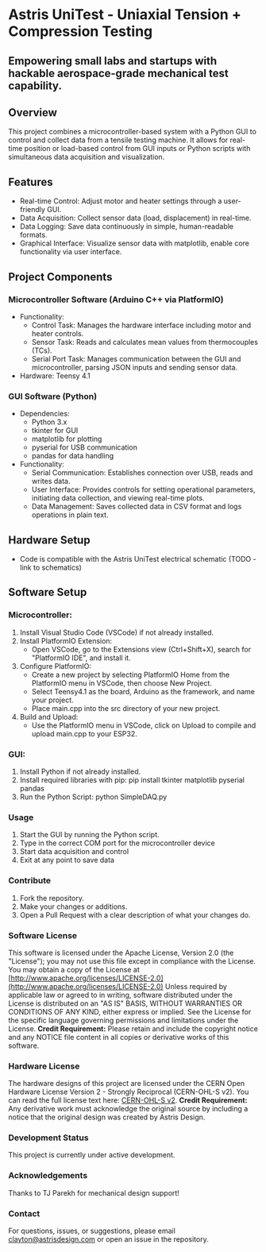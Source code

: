 # Astris UniTest - Uniaxial Tension + Compression Testing
## Empowering small labs and startups with hackable aerospace-grade mechanical test capability.

## Overview
This project combines a microcontroller-based system with a Python GUI to control and collect data from a tensile testing machine. It allows for real-time position or load-based control from GUI inputs or Python scripts with simultaneous data acquisition and visualization.

## Features
- Real-time Control: Adjust motor and heater settings through a user-friendly GUI.
- Data Acquisition: Collect sensor data (load, displacement) in real-time.
- Data Logging: Save data continuously in simple, human-readable formats.
- Graphical Interface: Visualize sensor data with matplotlib, enable core functionality via user interface.

## Project Components
### Microcontroller Software (Arduino C++ via PlatformIO)
- Functionality:
  - Control Task: Manages the hardware interface including motor and heater controls.
  - Sensor Task: Reads and calculates mean values from thermocouples (TCs).
  - Serial Port Task: Manages communication between the GUI and microcontroller, parsing JSON inputs and sending sensor data.
- Hardware: Teensy 4.1
### GUI Software (Python)
- Dependencies:
  - Python 3.x
  - tkinter for GUI
  - matplotlib for plotting
  - pyserial for USB communication
  - pandas for data handling
- Functionality:
  - Serial Communication: Establishes connection over USB, reads and writes data.
  - User Interface: Provides controls for setting operational parameters, initiating data collection, and viewing real-time plots.
  - Data Management: Saves collected data in CSV format and logs operations in plain text.

## Hardware Setup
- Code is compatible with the Astris UniTest electrical schematic (TODO - link to schematics)

## Software Setup
### Microcontroller:
1. Install Visual Studio Code (VSCode) if not already installed.
2. Install PlatformIO Extension:
   - Open VSCode, go to the Extensions view (Ctrl+Shift+X), search for "PlatformIO IDE", and install it.
3. Configure PlatformIO:
   - Create a new project by selecting PlatformIO Home from the PlatformIO menu in VSCode, then choose New Project.
   - Select Teensy4.1 as the board, Arduino as the framework, and name your project.
   - Place main.cpp into the src directory of your new project.
4. Build and Upload:
   - Use the PlatformIO menu in VSCode, click on Upload to compile and upload main.cpp to your ESP32.

### GUI:
1. Install Python if not already installed.
2. Install required libraries with pip: pip install tkinter matplotlib pyserial pandas
3. Run the Python Script: python SimpleDAQ.py

### Usage
1. Start the GUI by running the Python script.
2. Type in the correct COM port for the microcontroller device
3. Start data acquisition and control
4. Exit at any point to save data

### Contribute
1. Fork the repository.
2. Make your changes or additions.
3. Open a Pull Request with a clear description of what your changes do.

### Software License
This software is licensed under the Apache License, Version 2.0 (the "License"); you may not use this file except in compliance with the License. You may obtain a copy of the License at
[http://www.apache.org/licenses/LICENSE-2.0](http://www.apache.org/licenses/LICENSE-2.0)
Unless required by applicable law or agreed to in writing, software distributed under the License is distributed on an "AS IS" BASIS, WITHOUT WARRANTIES OR CONDITIONS OF ANY KIND, either express or implied. See the License for the specific language governing permissions and limitations under the License.
**Credit Requirement:** Please retain and include the copyright notice and any NOTICE file content in all copies or derivative works of this software. 

### Hardware License
The hardware designs of this project are licensed under the CERN Open Hardware License Version 2 - Strongly Reciprocal (CERN-OHL-S v2). 
You can read the full license text here: [CERN-OHL-S v2](https://ohwr.org/project/cernohl/wikis/Documents/CERN-OHL-S_v2).
**Credit Requirement:** Any derivative work must acknowledge the original source by including a notice that the original design was created by Astris Design.

### Development Status
This project is currently under active development. 

### Acknowledgements
Thanks to TJ Parekh for mechanical design support!

### Contact
For questions, issues, or suggestions, please email clayton@astrisdesign.com or open an issue in the repository.
